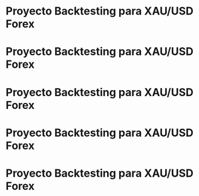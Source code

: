 # Proyecto Backtesting para XAU/USD Forex

# Proyecto Backtesting para XAU/USD Forex

# Proyecto Backtesting para XAU/USD Forex

# Proyecto Backtesting para XAU/USD Forex

# Proyecto Backtesting para XAU/USD Forex

